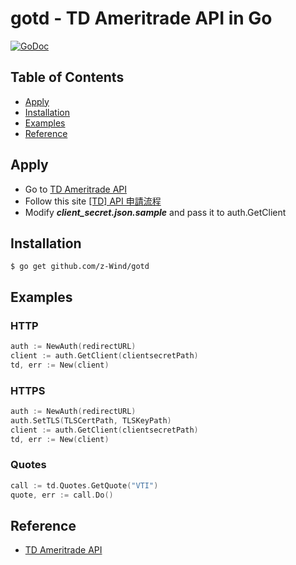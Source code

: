 
# gotd - TD Ameritrade API in Go
[![GoDoc](https://godoc.org/github.com/z-Wind/gotd?status.png)](http://godoc.org/github.com/z-Wind/gotd)

## Table of Contents

* [Apply](#apply)
* [Installation](#installation)
* [Examples](#examples)
* [Reference](#reference)

## Apply
- Go to [TD Ameritrade API](https://developer.tdameritrade.com/apis)
- Follow this site  [[TD] API 申請流程](https://zwindr.blogspot.com/2018/10/td-api.html)
- Modify ***client_secret.json.sample*** and pass it to auth.GetClient

## Installation

    $ go get github.com/z-Wind/gotd

## Examples

### HTTP
```go
auth := NewAuth(redirectURL)
client := auth.GetClient(clientsecretPath)
td, err := New(client)
```

### HTTPS
```go
auth := NewAuth(redirectURL)
auth.SetTLS(TLSCertPath, TLSKeyPath)
client := auth.GetClient(clientsecretPath)
td, err := New(client)
```

### Quotes
```go
call := td.Quotes.GetQuote("VTI")
quote, err := call.Do()
```

## Reference
- [TD Ameritrade API](https://developer.tdameritrade.com/apis)
